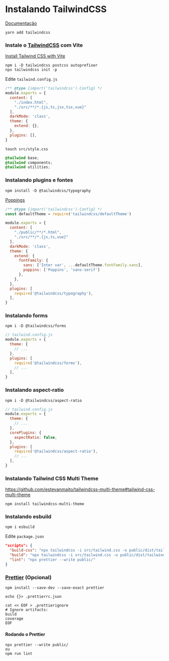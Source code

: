 # Instalando TailwindCSS

[Documentação](https://tailwindcss.com/docs/installation)

```
yarn add tailwindcss
```

### Instale o [TailwindCSS](https://tailwindcss.com/) com Vite

[Install Tailwind CSS with Vite](https://tailwindcss.com/docs/guides/vite#vue)

```
npm i -D tailwindcss postcss autoprefixer
npx tailwindcss init -p
```

Edite `tailwind.config.js`

```js
/** @type {import('tailwindcss').Config} */
module.exports = {
  content: [
    "./index.html",
    "./src/**/*.{js,ts,jsx,tsx,vue}"
  ],
  darkMode: 'class',
  theme: {
    extend: {},
  },
  plugins: [],
}
```

```
touch src/style.css
```

```css
@tailwind base;
@tailwind components;
@tailwind utilities;
```

### Instalando plugins e fontes

```
npm install -D @tailwindcss/typography
```

[Poppings](https://blog.logrocket.com/how-to-use-custom-fonts-tailwind-css)

```js
/** @type {import('tailwindcss').Config} */
const defaultTheme = require('tailwindcss/defaultTheme')

module.exports = {
  content: [
    "./public/**/*.html",
    "./src/**/*.{js,ts,vue}"
  ],
  darkMode: 'class',
  theme: {
    extend: {
      fontFamily: {
        sans: ['Inter var', ...defaultTheme.fontFamily.sans],
        poppins: ['Poppins', 'sans-serif']
      },
    },
  },
  plugins: [
    require('@tailwindcss/typography'),
  ],
}
```

### Instalando forms

```
npm i -D @tailwindcss/forms
```

```js
// tailwind.config.js
module.exports = {
  theme: {
    // ...
  },
  plugins: [
    require('@tailwindcss/forms'),
    // ...
  ],
}
```

### Instalando aspect-ratio

```
npm i -D @tailwindcss/aspect-ratio
```

```js
// tailwind.config.js
module.exports = {
  theme: {
    // ...
  },
  corePlugins: {
    aspectRatio: false,
  },
  plugins: [
    require('@tailwindcss/aspect-ratio'),
    // ...
  ],
}
```

### Instalando Tailwind CSS Multi Theme

https://github.com/estevanmaito/tailwindcss-multi-theme#tailwind-css-multi-theme

```
npm install tailwindcss-multi-theme
```

### Instalando esbuild

```
npm i esbuild
```

Edite `package.json`

```json
"scripts": {
  "build-css": "npx tailwindcss -i src/tailwind.css -o public/dist/tailwind.css --watch",
  "build": "npx tailwindcss -i src/tailwind.css -o public/dist/tailwind.css; npx prettier --write public/",
  "lint": "npx prettier --write public/"
}
```

### [Prettier](https://prettier.io/) (Opcional)

```
npm install --save-dev --save-exact prettier
```

```
echo {}> .prettierrc.json
```

```
cat << EOF > .prettierignore
# Ignore artifacts:
build
coverage
EOF
```

#### Rodando o Prettier

```
npx prettier --write public/
ou
npm run lint
```
